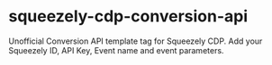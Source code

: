 # squeezely-cdp-conversion-api
Unofficial Conversion API template tag for Squeezely CDP.
Add your Squeezely ID, API Key, Event name and event parameters.
